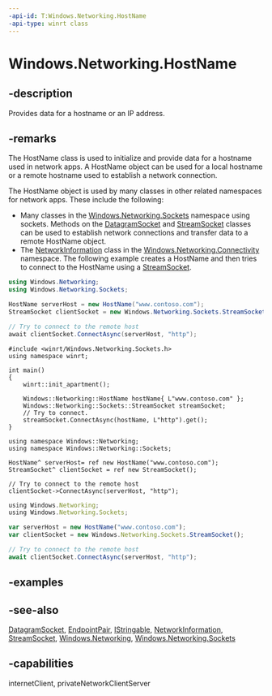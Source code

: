 ```yaml
---
-api-id: T:Windows.Networking.HostName
-api-type: winrt class
---
```


<!-- Class syntax.
public class HostName : Windows.Foundation.IStringable, Windows.Networking.IHostName
-->

# Windows.Networking.HostName

## -description
Provides data for a hostname or an IP address.

## -remarks
The HostName class is used to initialize and provide data for a hostname used in network apps. A HostName object can be used for a local hostname or a remote hostname used to establish a network connection.

The HostName object is used by many classes in other related namespaces for network apps. These include the following:

+ Many classes in the [Windows.Networking.Sockets](../windows.networking.sockets/windows_networking_sockets.md) namespace using sockets. Methods on the [DatagramSocket](../windows.networking.sockets/datagramsocket.md) and [StreamSocket](../windows.networking.sockets/streamsocket.md) classes can be used to establish network connections and transfer data to a remote HostName object.
+ The [NetworkInformation](../windows.networking.connectivity/networkinformation.md) class in the [Windows.Networking.Connectivity](../windows.networking.connectivity/windows_networking_connectivity.md) namespace.
The following example creates a HostName and then tries to connect to the HostName using a [StreamSocket](../windows.networking.sockets/streamsocket.md).

```csharp
using Windows.Networking;
using Windows.Networking.Sockets;

HostName serverHost = new HostName("www.contoso.com");
StreamSocket clientSocket = new Windows.Networking.Sockets.StreamSocket();

// Try to connect to the remote host
await clientSocket.ConnectAsync(serverHost, "http");
```

```cppwinrt
#include <winrt/Windows.Networking.Sockets.h>
using namespace winrt;

int main()
{
    winrt::init_apartment();

    Windows::Networking::HostName hostName{ L"www.contoso.com" };
    Windows::Networking::Sockets::StreamSocket streamSocket;
    // Try to connect.
    streamSocket.ConnectAsync(hostName, L"http").get();
}
```

```cppcx
using namespace Windows::Networking;
using namespace Windows::Networking::Sockets;

HostName^ serverHost= ref new HostName("www.contoso.com");
StreamSocket^ clientSocket = ref new StreamSocket();

// Try to connect to the remote host
clientSocket->ConnectAsync(serverHost, "http");
```

```javascript
using Windows.Networking;
using Windows.Networking.Sockets;

var serverHost = new HostName("www.contoso.com");
var clientSocket = new Windows.Networking.Sockets.StreamSocket();

// Try to connect to the remote host
await clientSocket.ConnectAsync(serverHost, "http");
```

## -examples

## -see-also
[DatagramSocket](../windows.networking.sockets/datagramsocket.md), [EndpointPair](endpointpair.md), [IStringable](../windows.foundation/istringable.md), [NetworkInformation](../windows.networking.connectivity/networkinformation.md), [StreamSocket](../windows.networking.sockets/streamsocket.md), [Windows.Networking](windows_networking.md), [Windows.Networking.Sockets](../windows.networking.sockets/windows_networking_sockets.md)

## -capabilities
internetClient, privateNetworkClientServer

